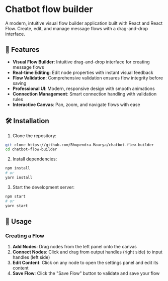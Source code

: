 # Chatbot flow builder

A modern, intuitive visual flow builder application built with React and React Flow. Create, edit, and manage message flows with a drag-and-drop interface.

## 🚀 Features

- **Visual Flow Builder**: Intuitive drag-and-drop interface for creating message flows
- **Real-time Editing**: Edit node properties with instant visual feedback
- **Flow Validation**: Comprehensive validation ensures flow integrity before saving
- **Professional UI**: Modern, responsive design with smooth animations
- **Connection Management**: Smart connection handling with validation rules
- **Interactive Canvas**: Pan, zoom, and navigate flows with ease


## 🛠 Installation 

1. Clone the repository:
```bash
git clone https://github.com/Bhupendra-Maurya/chatbot-flow-builder
cd chatbot-flow-builder
```

2. Install dependencies:
```bash
npm install
# or
yarn install
```

3. Start the development server:
```bash
npm start
# or
yarn start
```


## 🎯 Usage

### Creating a Flow

1. **Add Nodes**: Drag nodes from the left panel onto the canvas
2. **Connect Nodes**: Click and drag from output handles (right side) to input handles (left side)
3. **Edit Content**: Click on any node to open the settings panel and edit its content
4. **Save Flow**: Click the "Save Flow" button to validate and save your flow

